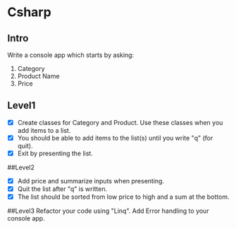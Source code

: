 # Csharp
## Intro
Write a console app which starts by asking:
1. Category
2. Product Name
3. Price

## Level1
- [x] Create classes for Category and Product. Use these classes when you add items to a list.
- [x] You
should be able to add items to the list(s) until you write "q" (for quit).
- [x] Exit by presenting the list.

##Level2
- [x] Add price and summarize inputs when presenting.
- [x] Quit the list after "q" is written.
- [x] The list should be sorted from low price to high and a sum at the bottom.

##Level3
Refactor your code using "Linq".
Add Error handling to your console app.
 
